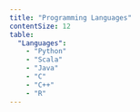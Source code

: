 ```yaml
---
title: "Programming Languages"
contentSize: 12
table:
  "Languages":
    - "Python"
    - "Scala"
    - "Java"
    - "C"
    - "C++"
    - "R"
---
```

